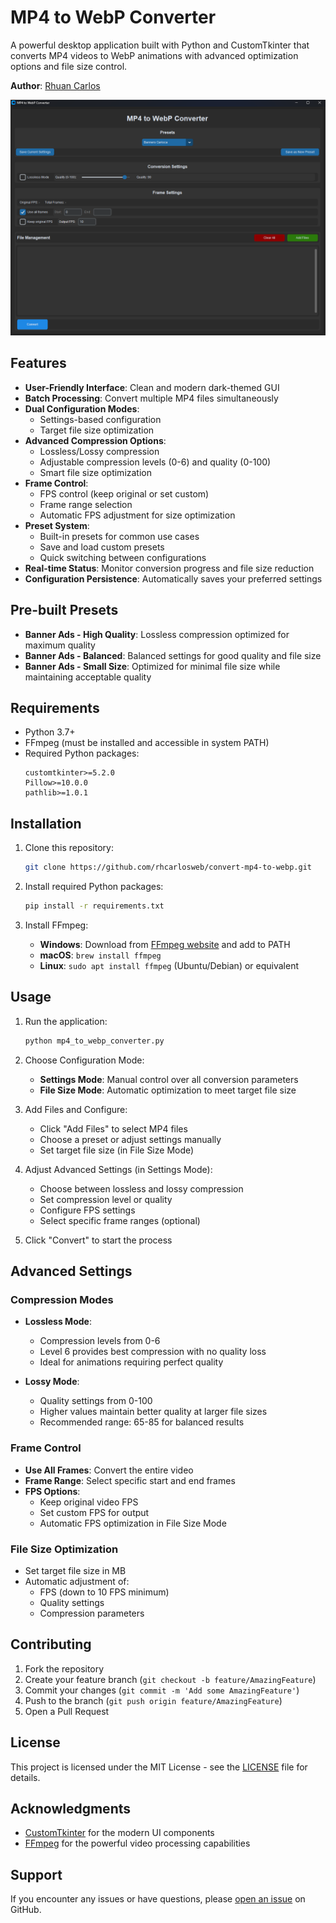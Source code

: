 # MP4 to WebP Converter

A powerful desktop application built with Python and CustomTkinter that converts MP4 videos to WebP animations with advanced optimization options and file size control.

**Author**: [Rhuan Carlos](https://rhuan.dev)

![Application Screenshot](screenshot.png)

## Features

- **User-Friendly Interface**: Clean and modern dark-themed GUI
- **Batch Processing**: Convert multiple MP4 files simultaneously
- **Dual Configuration Modes**:
  - Settings-based configuration
  - Target file size optimization
- **Advanced Compression Options**:
  - Lossless/Lossy compression
  - Adjustable compression levels (0-6) and quality (0-100)
  - Smart file size optimization
- **Frame Control**:
  - FPS control (keep original or set custom)
  - Frame range selection
  - Automatic FPS adjustment for size optimization
- **Preset System**:
  - Built-in presets for common use cases
  - Save and load custom presets
  - Quick switching between configurations
- **Real-time Status**: Monitor conversion progress and file size reduction
- **Configuration Persistence**: Automatically saves your preferred settings

## Pre-built Presets

- **Banner Ads - High Quality**: Lossless compression optimized for maximum quality
- **Banner Ads - Balanced**: Balanced settings for good quality and file size
- **Banner Ads - Small Size**: Optimized for minimal file size while maintaining acceptable quality

## Requirements

- Python 3.7+
- FFmpeg (must be installed and accessible in system PATH)
- Required Python packages:
  ```
  customtkinter>=5.2.0
  Pillow>=10.0.0
  pathlib>=1.0.1
  ```

## Installation

1. Clone this repository:
   ```bash
   git clone https://github.com/rhcarlosweb/convert-mp4-to-webp.git
   ```

2. Install required Python packages:
   ```bash
   pip install -r requirements.txt
   ```

3. Install FFmpeg:
   - **Windows**: Download from [FFmpeg website](https://ffmpeg.org/download.html) and add to PATH
   - **macOS**: `brew install ffmpeg`
   - **Linux**: `sudo apt install ffmpeg` (Ubuntu/Debian) or equivalent

## Usage

1. Run the application:
   ```bash
   python mp4_to_webp_converter.py
   ```

2. Choose Configuration Mode:
   - **Settings Mode**: Manual control over all conversion parameters
   - **File Size Mode**: Automatic optimization to meet target file size

3. Add Files and Configure:
   - Click "Add Files" to select MP4 files
   - Choose a preset or adjust settings manually
   - Set target file size (in File Size Mode)

4. Adjust Advanced Settings (in Settings Mode):
   - Choose between lossless and lossy compression
   - Set compression level or quality
   - Configure FPS settings
   - Select specific frame ranges (optional)

5. Click "Convert" to start the process

## Advanced Settings

### Compression Modes

- **Lossless Mode**: 
  - Compression levels from 0-6
  - Level 6 provides best compression with no quality loss
  - Ideal for animations requiring perfect quality

- **Lossy Mode**:
  - Quality settings from 0-100
  - Higher values maintain better quality at larger file sizes
  - Recommended range: 65-85 for balanced results

### Frame Control

- **Use All Frames**: Convert the entire video
- **Frame Range**: Select specific start and end frames
- **FPS Options**: 
  - Keep original video FPS
  - Set custom FPS for output
  - Automatic FPS optimization in File Size Mode

### File Size Optimization

- Set target file size in MB
- Automatic adjustment of:
  - FPS (down to 10 FPS minimum)
  - Quality settings
  - Compression parameters

## Contributing

1. Fork the repository
2. Create your feature branch (`git checkout -b feature/AmazingFeature`)
3. Commit your changes (`git commit -m 'Add some AmazingFeature'`)
4. Push to the branch (`git push origin feature/AmazingFeature`)
5. Open a Pull Request

## License

This project is licensed under the MIT License - see the [LICENSE](LICENSE) file for details.

## Acknowledgments

- [CustomTkinter](https://github.com/TomSchimansky/CustomTkinter) for the modern UI components
- [FFmpeg](https://ffmpeg.org/) for the powerful video processing capabilities

## Support

If you encounter any issues or have questions, please [open an issue](https://github.com/rhcarlosweb/convert-mp4-to-webp/issues) on GitHub.